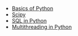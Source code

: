 - [Basics of Python](/learn_to_code/python/python_basic)
- [Scipy](/learn_to_code/python/scipy/)
- [SQL in Python](/learn_to_code/python/python_sql)
- [Multithreading in Python](/learn_to_code/python/python_sql)